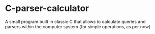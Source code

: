 # C-parser-calculator
A small program built in classic C that allows to calculate queries and parsers within the computer system (for simple operations, as per now)
